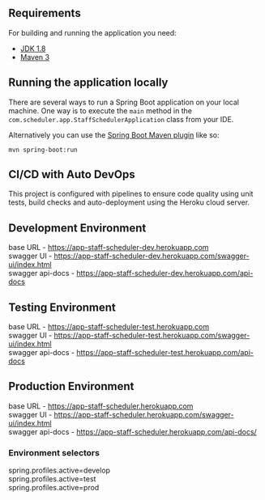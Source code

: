 ## Requirements

For building and running the application you need:

- [JDK 1.8](http://www.oracle.com/technetwork/java/javase/downloads/jdk8-downloads-2133151.html)
- [Maven 3](https://maven.apache.org)

## Running the application locally

There are several ways to run a Spring Boot application on your local machine. One way is to execute the `main` method in the `com.scheduler.app.StaffSchedulerApplication` class from your IDE.

Alternatively you can use the [Spring Boot Maven plugin](https://docs.spring.io/spring-boot/docs/current/reference/html/build-tool-plugins-maven-plugin.html) like so:

```shell
mvn spring-boot:run
```

## CI/CD with Auto DevOps
This project is configured with pipelines to ensure code quality using unit tests, build checks and auto-deployment using the Heroku cloud server.

## Development Environment 
base URL - https://app-staff-scheduler-dev.herokuapp.com  
swagger UI - https://app-staff-scheduler-dev.herokuapp.com/swagger-ui/index.html  
swagger api-docs - https://app-staff-scheduler-dev.herokuapp.com/api-docs

## Testing Environment
base URL - https://app-staff-scheduler-test.herokuapp.com  
swagger UI - https://app-staff-scheduler-test.herokuapp.com/swagger-ui/index.html  
swagger api-docs - https://app-staff-scheduler-test.herokuapp.com/api-docs

## Production Environment
base URL - https://app-staff-scheduler.herokuapp.com  
swagger UI - https://app-staff-scheduler.herokuapp.com/swagger-ui/index.html  
swagger api-docs - https://app-staff-scheduler.herokuapp.com/api-docs/

### Environment selectors
spring.profiles.active=develop  
spring.profiles.active=test  
spring.profiles.active=prod  
